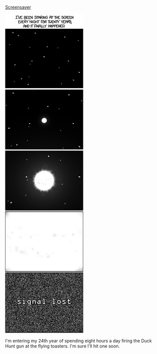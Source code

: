 [Screensaver](https://xkcd.com/1229)

![Screensaver](./random_comic.png)

I'm entering my 24th year of spending eight hours a day firing the Duck Hunt gun at the flying toasters. I'm sure I'll hit one soon.

